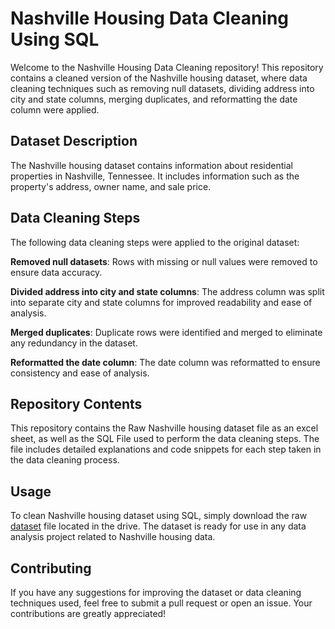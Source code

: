 # Nashville Housing Data Cleaning Using SQL

Welcome to the Nashville Housing Data Cleaning repository! This repository contains a cleaned version of the Nashville housing dataset, where data cleaning techniques such as removing null datasets, dividing address into city and state columns, merging duplicates, and reformatting the date column were applied.

## Dataset Description
The Nashville housing dataset contains information about residential properties in Nashville, Tennessee. It includes information such as the property's address, owner name, and sale price.

## Data Cleaning Steps
The following data cleaning steps were applied to the original dataset:

**Removed null datasets**: Rows with missing or null values were removed to ensure data accuracy.

**Divided address into city and state columns**: The address column was split into separate city and state columns for improved readability and ease of analysis.

**Merged duplicates**: Duplicate rows were identified and merged to eliminate any redundancy in the dataset.

**Reformatted the date column**: The date column was reformatted to ensure consistency and ease of analysis.

## Repository Contents
This repository contains the Raw Nashville housing dataset file as an excel sheet, as well as the SQL File used to perform the data cleaning steps. The file includes detailed explanations and code snippets for each step taken in the data cleaning process.

## Usage
To clean Nashville housing dataset using SQL, simply download the raw [dataset](https://drive.google.com/drive/folders/1v3Ego8PLo-hcOl-uhJnEoWj-4AV5Z4yz?usp=share_link) file located in the drive. The dataset is ready for use in any data analysis project related to Nashville housing data.

## Contributing
If you have any suggestions for improving the dataset or data cleaning techniques used, feel free to submit a pull request or open an issue. Your contributions are greatly appreciated!
